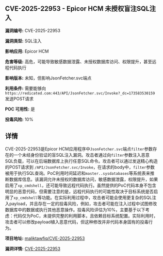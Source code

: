 ## CVE-2025-22953 - Epicor HCM 未授权盲注SQL注入

**漏洞编号:** CVE-2025-22953

**漏洞类型:** SQL注入

**影响应用:** Epicor HCM

**危害等级:** 高危，可能导致敏感数据泄露、未授权数据库访问、权限提升，甚至远程代码执行

**影响版本:** 未知，但影响JsonFetcher.svc端点

**利用条件:** 需要能够向`https://redicated.com:443/API/JsonFetcher.svc/Invoke?_dc=173583530159` 发送POST请求

**POC 可用性:** 是

**投毒风险:** 10%

## 详情

CVE-2025-22953是Epicor HCM应用程序中`JsonFetcher.svc`端点`filter`参数存在的一个未经身份验证的盲SQL注入漏洞。攻击者通过向`filter`参数注入恶意SQL负载，可以在后端数据库上执行任意SQL命令。攻击者可以通过发送精心构造的POST请求到 `/API/JsonFetcher.svc/Invoke`，在请求的body中，`filter`参数被用于执行SQL查询。PoC利用时间延迟和`master..sysdatabases`等系统表来推断数据库信息。该漏洞允许未授权的数据库访问，敏感数据泄露，权限提升，如果启用了`xp_cmdshell`，还可能导致远程代码执行。虽然提供的PoC代码本身不包含明显的恶意代码，但需要注意的是，远程代码执行的可能性取决于目标系统是否启用了`xp_cmdshell`等功能。在实际利用过程中，攻击者可能会使用更复杂的SQL注入payload，并且存在一定的投毒风险，例如，攻击者可能在注入过程中试图修改数据库中的数据或执行其他恶意操作。投毒风险评估为10%，主要基于以下考虑：代码仅为PoC，未提供完整的利用脚本，且依赖目标系统配置。实际利用时，攻击者可以修改payload植入恶意代码，但这种修改并非代码本身固有的投毒行为。

**项目地址:** [maliktawfiq/CVE-2025-22953](https://github.com/maliktawfiq/CVE-2025-22953)

**漏洞详情:** [CVE-2025-22953](https://nvd.nist.gov/vuln/detail/CVE-2025-22953)